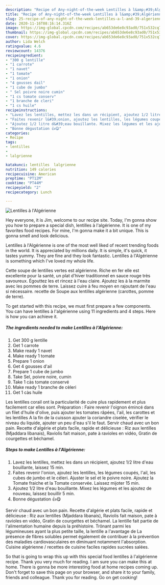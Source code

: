 ```yaml
---
description: "Recipe of Any-night-of-the-week Lentilles à l&amp;#39;Algérienne"
title: "Recipe of Any-night-of-the-week Lentilles à l&amp;#39;Algérienne"
slug: 25-recipe-of-any-night-of-the-week-lentilles-a-l-and-39-algerienne
date: 2020-11-16T08:16:14.316Z
image: https://img-global.cpcdn.com/recipes/ab653de6e8c93ad0/751x532cq70/lentilles-a-lalgerienne-photo-principale-de-la-recette.jpg
thumbnail: https://img-global.cpcdn.com/recipes/ab653de6e8c93ad0/751x532cq70/lentilles-a-lalgerienne-photo-principale-de-la-recette.jpg
cover: https://img-global.cpcdn.com/recipes/ab653de6e8c93ad0/751x532cq70/lentilles-a-lalgerienne-photo-principale-de-la-recette.jpg
author: Lida Welch
ratingvalue: 4.6
reviewcount: 14376
recipeingredient:
- "300 g lentille"
- "1 carrote"
- "1 navet"
- "1 tomate"
- "1 onion"
- "4 gousses dail"
- "1 cube de jumbo"
- " Sel poivre noire cumin"
- "1 cs tomate conserv"
- "1 branche de cleri"
- "1 cs huile"
recipeinstructions:
- "Lavez les lentilles, mettez les dans un récipient, ajoutez 1/2 litre d&#39;eau bouillante, laissez 15 min."
- "Faites revenir l&#39;onion, ajoutez les lentilles, les légumes coupés, l&#39;ail, les cubes de jumbo et le céleri. Ajuster le sel et le poivre noire. Ajoutez la Tomate fraiche et la Tomate conservée. Laissez mijoter 15 min."
- "Ajoutez 1/2 litre d&#39;eau bouillante. Mixez les légumes et les ajoutez de nouveau, laissez bouillir 5 min."
- "Bonne dégustation 👍😋"
categories:
- Recipe
tags:
- lentilles
- 
- lalgrienne

katakunci: lentilles  lalgrienne 
nutrition: 149 calories
recipecuisine: American
preptime: "PT12M"
cooktime: "PT44M"
recipeyield: "2"
recipecategory: Lunch

---
```



![Lentilles à l&#39;Algérienne](https://img-global.cpcdn.com/recipes/ab653de6e8c93ad0/751x532cq70/lentilles-a-lalgerienne-photo-principale-de-la-recette.jpg)

Hey everyone, it is Jim, welcome to our recipe site. Today, I'm gonna show you how to prepare a special dish, lentilles à l&#39;algérienne. It is one of my favorites food recipes. For mine, I'm gonna make it a bit unique. This is gonna smell and look delicious.

Lentilles à l&#39;Algérienne is one of the most well liked of recent trending foods in the world. It is appreciated by millions daily. It is simple, it's quick, it tastes yummy. They are fine and they look fantastic. Lentilles à l&#39;Algérienne is something which I've loved my whole life.

Cette soupe de lentilles vertes est algérienne. Riche en fer elle est excellente pour la santé, un plat d&#39;hiver traditionnel en sauce rouge très savoureux. Égouttez les et rincez à l&#39;eau claire. Ajoutez les à la marmite avec les pommes de terre. Laissez cuire à feu moyen en rajoutant de l&#39;eau si nécessaire. recette de Soupe aux lentilles algérienne (carottes, pomme de terre).


To get started with this recipe, we must first prepare a few components. You can have lentilles à l&#39;algérienne using 11 ingredients and 4 steps. Here is how you can achieve it.

<!--inarticleads1-->

##### The ingredients needed to make Lentilles à l&#39;Algérienne:

1. Get 300 g lentille
1. Get 1 carrote
1. Make ready 1 navet
1. Make ready 1 tomate
1. Prepare 1 onion
1. Get 4 gousses d&#39;ail
1. Prepare 1 cube de jumbo
1. Take  Sel, poivre noire, cumin
1. Take 1 càs tomate conservé
1. Make ready 1 branche de cèleri
1. Get 1 càs huile


Les lentilles corail ont la particularité de cuire plus rapidement et plus facilement car elles sont. Préparation : Faire revenir l&#39;oignon émincé dans un filet d&#39;huile d&#39;olive, puis ajouter les tomates râpées, l&#39;ail, les carottes et les lentilles A la fin de la cuisson ajouter la coriandre ciselée, vérifier le niveau du liquide, ajouter un peu d&#39;eau s&#39;il le faut. Servir chaud avec un bon pain. Recette d&#39;algérie et plats facile, rapide et délicieuse : Riz aux lentilles (Mjaddara libanais), Raviolis fait maison, pate à ravioles en vidéo, Gratin de courgettes et béchamel. 

<!--inarticleads2-->

##### Steps to make Lentilles à l&#39;Algérienne:

1. Lavez les lentilles, mettez les dans un récipient, ajoutez 1/2 litre d&#39;eau bouillante, laissez 15 min.
1. Faites revenir l&#39;onion, ajoutez les lentilles, les légumes coupés, l&#39;ail, les cubes de jumbo et le céleri. Ajuster le sel et le poivre noire. Ajoutez la Tomate fraiche et la Tomate conservée. Laissez mijoter 15 min.
1. Ajoutez 1/2 litre d&#39;eau bouillante. Mixez les légumes et les ajoutez de nouveau, laissez bouillir 5 min.
1. Bonne dégustation 👍😋


Servir chaud avec un bon pain. Recette d&#39;algérie et plats facile, rapide et délicieuse : Riz aux lentilles (Mjaddara libanais), Raviolis fait maison, pate à ravioles en vidéo, Gratin de courgettes et béchamel. La lentille fait partie de l&#39;alimentation humaine depuis la préhistoire. Trônant parmi les légumineuses ayant la plus petite taille, la lentille a l&#39;avantage de La présence de fibres solubles permet également de contribuer à la prévention des maladies cardiovasculaires en diminuant notamment l&#39;absorption. Cuisine algérienne / recettes de cuisine faciles rapides sucrées salées. 

So that is going to wrap this up with this special food lentilles à l&#39;algérienne recipe. Thank you very much for reading. I am sure you can make this at home. There is gonna be more interesting food at home recipes coming up. Don't forget to save this page on your browser, and share it to your family, friends and colleague. Thank you for reading. Go on get cooking!
